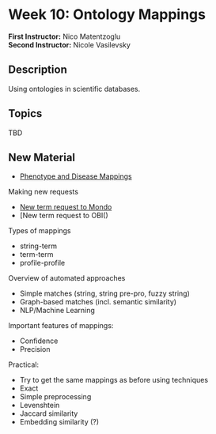 # Week 10: Ontology Mappings

**First Instructor:** Nico Matentzoglu  
**Second Instructor:** Nicole Vasilevsky    

## Description
Using ontologies in scientific databases.

## Topics
TBD

## New Material
- [Phenotype and Disease Mappings](mappings.md)

Making new requests
  - [New term request to Mondo]()
  - [New term request to OBI()

Types of mappings 
  - string-term
  - term-term
  - profile-profile

Overview of automated approaches
  - Simple matches (string, string pre-pro, fuzzy string)
  - Graph-based matches (incl. semantic similarity)
  - NLP/Machine Learning

Important features of mappings:
  - Confidence
  - Precision

Practical:
  - Try to get the same mappings as before using techniques
  - Exact
  - Simple preprocessing
  - Levenshtein
  - Jaccard similarity
  - Embedding similarity (?)  
